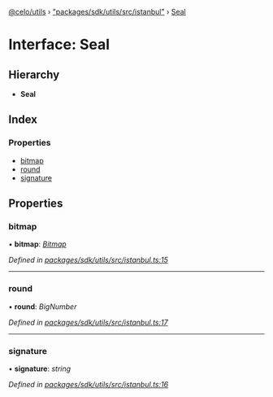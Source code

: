 [@celo/utils](../README.md) › ["packages/sdk/utils/src/istanbul"](../modules/_packages_sdk_utils_src_istanbul_.md) › [Seal](_packages_sdk_utils_src_istanbul_.seal.md)

# Interface: Seal

## Hierarchy

* **Seal**

## Index

### Properties

* [bitmap](_packages_sdk_utils_src_istanbul_.seal.md#bitmap)
* [round](_packages_sdk_utils_src_istanbul_.seal.md#round)
* [signature](_packages_sdk_utils_src_istanbul_.seal.md#signature)

## Properties

###  bitmap

• **bitmap**: *[Bitmap](../modules/_packages_sdk_utils_src_istanbul_.md#bitmap)*

*Defined in [packages/sdk/utils/src/istanbul.ts:15](https://github.com/celo-org/celo-monorepo/blob/master/packages/sdk/utils/src/istanbul.ts#L15)*

___

###  round

• **round**: *BigNumber*

*Defined in [packages/sdk/utils/src/istanbul.ts:17](https://github.com/celo-org/celo-monorepo/blob/master/packages/sdk/utils/src/istanbul.ts#L17)*

___

###  signature

• **signature**: *string*

*Defined in [packages/sdk/utils/src/istanbul.ts:16](https://github.com/celo-org/celo-monorepo/blob/master/packages/sdk/utils/src/istanbul.ts#L16)*
